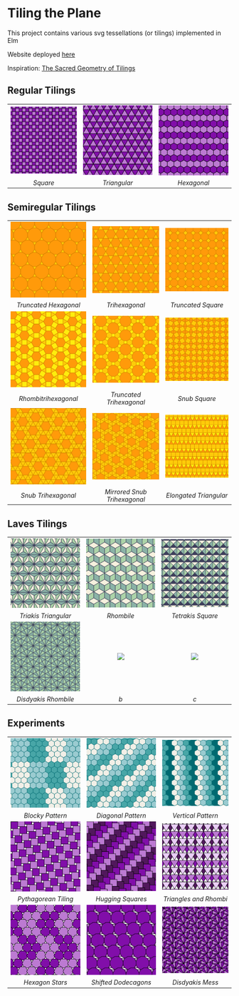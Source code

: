# Tiling the Plane

This project contains various svg tessellations (or tilings) implemented in Elm

Website deployed [here](https://vsebastian8.github.io/Tessellation/)

Inspiration: [The Sacred Geometry of Tilings](https://www.youtube.com/watch?v=wiWEP5Kf8sk&t=398s)

## Regular Tilings

|                                                      |                                                         |                                                       |
| :--------------------------------------------------: | :-----------------------------------------------------: | :---------------------------------------------------: |
| <img src="./assets/regular/squares.png" width="200"> | <img src="./assets/regular/triangular.png" width="200"> | <img src="./assets/regular/hexagons.png" width="200"> |
|                       _Square_                       |                      _Triangular_                       |                      _Hexagonal_                      |

## Semiregular Tilings

|                                                                     |                                                                         |                                                                      |
| :-----------------------------------------------------------------: | :---------------------------------------------------------------------: | :------------------------------------------------------------------: |
| <img src="./assets/semiregular/truncatedHexagonal.png" width="200"> |      <img src="./assets/semiregular/triHexagonal.png" width="200">      |   <img src="./assets/semiregular/truncatedSquare.png" width="200">   |
|                        _Truncated Hexagonal_                        |                             _Trihexagonal_                              |                          _Truncated Square_                          |
| <img src="./assets/semiregular/rhombiTriHexagonal.png" width="200"> | <img src="./assets/semiregular/truncatedTriHexagonal.png" width="200">  |     <img src="./assets/semiregular/snubSquare.png" width="200">      |
|                        _Rhombitrihexagonal_                         |                        _Truncated Trihexagonal_                         |                            _Snub Square_                             |
|  <img src="./assets/semiregular/snubTriHexagonal.png" width="200">  | <img src="./assets/semiregular/snubTriHexagonalMirror.png" width="200"> | <img src="./assets/semiregular/elongatedTriangular.png" width="200"> |
|                         _Snub Trihexagonal_                         |                      _Mirrored Snub Trihexagonal_                       |                        _Elongated Triangular_                        |

## Laves Tilings

|                                                              |                                                     |                                                           |
| :----------------------------------------------------------: | :-------------------------------------------------: | :-------------------------------------------------------: |
| <img src="./assets/laves/triakisTriangular.png" width="200"> | <img src="./assets/laves/rhombile.png" width="200"> | <img src="./assets/laves/tetrakisSquare.png" width="200"> |
|                     _Triakis Triangular_                     |                     _Rhombile_                      |                     _Tetrakis Square_                     |
| <img src="./assets/laves/disdyakisRhombile.png" width="200"> |       <img src="./assets/laves/" width="200">       |          <img src="./assets/laves/" width="200">          |
|                     _Disdyakis Rhombile_                     |                         _b_                         |                            _c_                            |

## Experiments

|                                                                    |                                                                    |                                                                  |
| :----------------------------------------------------------------: | :----------------------------------------------------------------: | :--------------------------------------------------------------: |
|   <img src="./assets/experiments/hexagonBlock.png" width="200">    |  <img src="./assets/experiments/hexagonDiagonal.png" width="200">  | <img src="./assets/experiments/hexagonVertical.png" width="200"> |
|                          _Blocky Pattern_                          |                         _Diagonal Pattern_                         |                        _Vertical Pattern_                        |
| <img src="./assets/experiments/pythagoreanTiling.png" width="200"> |  <img src="./assets/experiments/huggingSquares.png" width="200">   | <img src="./assets/experiments/trianglePattern.png" width="200"> |
|                        _Pythagorean Tiling_                        |                         _Hugging Squares_                          |                      _Triangles and Rhombi_                      |
|   <img src="./assets/experiments/hexagonStars.png" width="200">    | <img src="./assets/experiments/shiftedDodecagons.png" width="200"> |  <img src="./assets/experiments/disdyakisMess.png" width="200">  |
|                          _Hexagon Stars_                           |                        _Shifted Dodecagons_                        |                         _Disdyakis Mess_                         |
